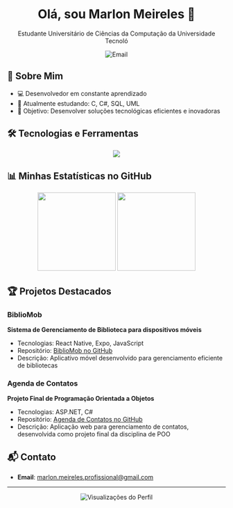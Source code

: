 <!--
<div align="center">
  <img src="seu-banner-personalizado.png" alt="Banner de Marlon Meireles">
</div>
-->

<h1 align="center">Olá, sou Marlon Meireles 👋</h1>
<p align="center">
        Estudante Universitário de Ciências da Computação da Universidade Tecnoló
</p>
<p align="center"
 <a href="https://mail.google.com/mail/?view=cm&fs=1&to=marlon.meireles.profissional@gmail.com">
    <img src="https://img.shields.io/badge/Gmail-D14836?style=for-the-badge&logo=gmail&logoColor=white" alt="Email"/>
  </a>
</p>

## 🚀 Sobre Mim
- 💻 Desenvolvedor em constante aprendizado
- 🌱 Atualmente estudando: C, C#, SQL, UML
- 🎯 Objetivo: Desenvolver soluções tecnológicas eficientes e inovadoras

## 🛠️ Tecnologias e Ferramentas
<p align="center">
  <img src="https://skillicons.dev/icons?i=c,cpp,cs,dotnet,html,css,mysql,photoshop,git" />
</p>

## 📊 Minhas Estatísticas no GitHub
<div align="center">
  <img height="180em" src="https://github-readme-stats.vercel.app/api/top-langs/?username=Maexar&layout=compact&theme=radical"/>
  <img height="180em" src="https://github-readme-stats.vercel.app/api?username=Maexar&show_icons=true&theme=radical"/>
</div>

## 🏆 Projetos Destacados

### BiblioMob
**Sistema de Gerenciamento de Biblioteca para dispositivos móveis**
- Tecnologias: React Native, Expo, JavaScript
- Repositório: [BiblioMob no GitHub](https://github.com/Maexar/Biblioteca_Mobile)
- Descrição: Aplicativo móvel desenvolvido para gerenciamento eficiente de bibliotecas

### Agenda de Contatos
**Projeto Final de Programação Orientada a Objetos**
- Tecnologias: ASP.NET, C#
- Repositório: [Agenda de Contatos no GitHub](https://github.com/Maexar/Projeto_Final---Agenda-de-Contatos)
- Descrição: Aplicação web para gerenciamento de contatos, desenvolvida como projeto final da disciplina de POO

## 📬 Contato
- **Email**: marlon.meireles.profissional@gmail.com

---

<p align="center">
  <img src="https://komarev.com/ghpvc/?username=Maexar&color=green" alt="Visualizações do Perfil"/>
</p>
